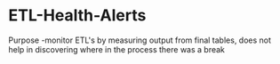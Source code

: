 # ETL-Health-Alerts
Purpose
-monitor ETL's by measuring output from final tables, does not help in discovering where in the process there was a break
